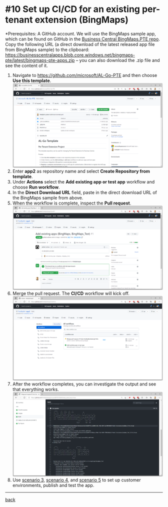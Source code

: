 # #10 Set up CI/CD for an existing per-tenant extension (BingMaps)
*Prerequisites: A GitHub account.
We will use the BingMaps sample app, which can be found on GitHub in the [Business Central BingMaps.PTE repo](https://github.com/BusinessCentralApps/BingMaps.PTE). Copy the following URL (a direct download of the latest released app file from BingMaps sample) to the clipboard: https://businesscentralapps.blob.core.windows.net/bingmaps-pte/latest/bingmaps-pte-apps.zip – you can also download the .zip file and see the content of it.

1. Navigate to https://github.com/microsoft/AL-Go-PTE and then choose **Use this template**.
![Use this template](images/10a.png)
1. Enter **app2** as repository name and select **Create Repository from template**.
1. Under **Actions** select the **Add existing app or test app** workflow and choose **Run workflow**.
1. In the **Direct Download URL** field, paste in the direct download URL of the BingMaps sample from above.
1. When the workflow is complete, inspect the **Pull request**.
![Pull Request](images/10b.png)
1. Merge the pull request. The **CI/CD** workflow will kick off.
![CI/CD](images/10c.png)
1. After the workflow completes, you can investigate the output and see that everything works.
![Success](images/10d.png)
1. Use [scenario 3](RegisterSandboxEnvironment.md), [scenario 4](CreateRelease.md), and [scenario 5](RegisterProductionEnvironment.md) to set up customer environments, publish and test the app.
---
[back](../README.md)
